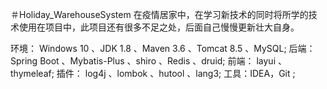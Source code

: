 ＃Holiday_WarehouseSystem
在疫情居家中，在学习新技术的同时将所学的技术使用在项目中，此项目还有很多不足之处，后面自己慢慢更新壮大自身。

  环境：  Windows 10 、JDK 1.8 、Maven 3.6 、Tomcat 8.5 、MySQL;
  后端：  Spring Boot 、Mybatis-Plus 、shiro 、Redis 、druid;
  前端：  layui 、thymeleaf;
  插件：  log4j 、lombok 、hutool 、lang3;
  工具：IDEA，Git   ;

